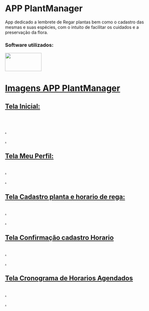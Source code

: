 # APP PlantManager
App dedicado a lembrete de Regar plantas bem como o cadastro das mesmas e suas espécies, com o intuito de facilitar os cuidados e a preservação da flora.

### Software utilizados:
<p align="left">
<a href=target="blank"><img align="center" src="https://github.com/Lucas-Quandt/AplicativoPETMEET/assets/103226578/4247b7b0-95ee-4152-b1a4-342e369392a9"alt="" height="60" width="120"/a> 
</p>

# Imagens APP PlantManager   
## Tela Inicial:
<p align="center">
<a href=target="blank"><img align="center" src="https://github.com/Lucas-Quandt/PlantManager/assets/103226578/df9be73c-84f7-4bba-b5ee-60b7bc2799ee"alt="" " /a> 
</p>

##  
<p align="center">
<a href=target="blank"><img align="center" src="https://github.com/Lucas-Quandt/PlantManager/assets/103226578/542b03c8-dfac-4c86-b696-a081b0bde3e7"alt="" /a>  
</p>.
</p>.

## Tela Meu Perfil:
<p align="center">
<a href=target="blank"><img align="center" src="https://github.com/Lucas-Quandt/PlantManager/assets/103226578/5574d132-ee5a-42a6-b4d6-e1bbfb860c35"alt=""  /a>
</p>
</p>.
</p>.

## Tela Cadastro planta e horario de rega:
<p align="center">
<a href=target="blank"><img align="center" src="https://github.com/Lucas-Quandt/PlantManager/assets/103226578/ca3cefdd-f8af-43af-ba6b-a55962f6be3e"alt=""  /a>
</p>.
</p>.

## Tela Confirmação cadastro Horario
<p align="center">
<a href=target="blank"><img align="center" src="https://github.com/Lucas-Quandt/PlantManager/assets/103226578/5eee5a8e-fa1f-4bd5-857c-57c9ad75f9d2"alt=""  /a>
</p>.
</p>.

## Tela Cronograma de Horarios Agendados 
<p align="center">
<a href=target="blank"><img align="center" src="https://github.com/Lucas-Quandt/PlantManager/assets/103226578/187ff7a3-abe8-4f7a-8532-4ab713d9c9b1"alt=""  /a>
</p>.
</p>.






